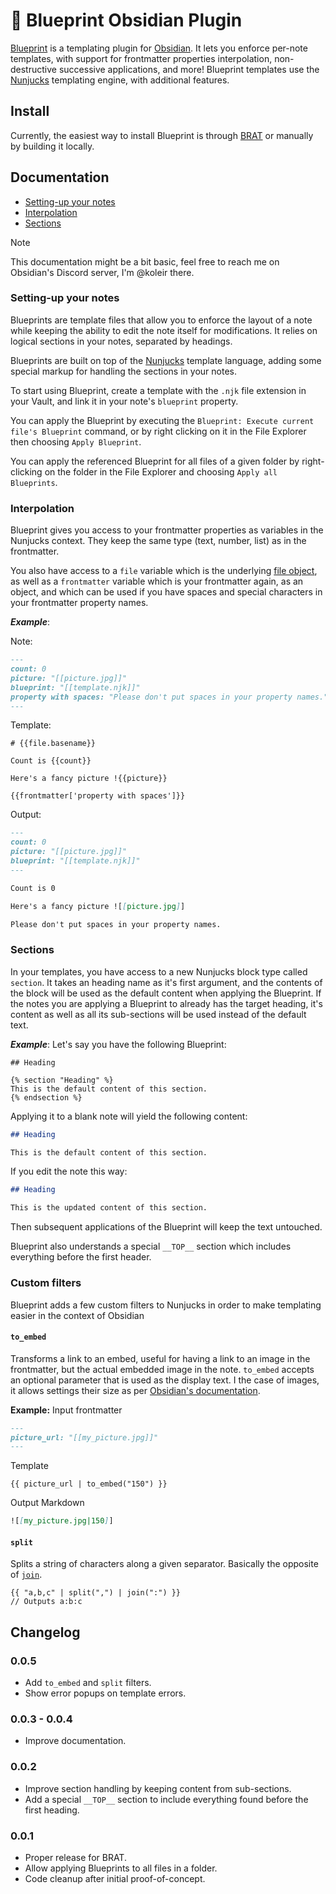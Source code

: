 # 📘 Blueprint Obsidian Plugin

[Blueprint][blueprint] is a templating plugin for [Obsidian][obsidian].
It lets you enforce per-note templates, with support for frontmatter properties interpolation, non-destructive successive applications, and more!
Blueprint templates use the [Nunjucks][nunjucks] templating engine, with additional features.

## Install

Currently, the easiest way to install Blueprint is through [BRAT][brat] or manually by building it locally.

## Documentation

- [Setting-up your notes](#setting-up-your-notes)
- [Interpolation](#interpolation)
- [Sections](#sections)

> [!NOTE]
> This documentation might be a bit basic, feel free to reach me on Obsidian's Discord server, I'm @koleir there.

### Setting-up your notes

Blueprints are template files that allow you to enforce the layout of a note while keeping the ability to edit the note itself for modifications.
It relies on logical sections in your notes, separated by headings.

Blueprints are built on top of the [Nunjucks][nunjucks] template language, adding some special markup for handling the sections in your notes.

To start using Blueprint, create a template with the `.njk` file extension in your Vault, and link it in your note's `blueprint` property.

You can apply the Blueprint by executing the `Blueprint: Execute current file's Blueprint` command, or by right clicking on it in the File Explorer then choosing `Apply Blueprint`.

You can apply the referenced Blueprint for all files of a given folder by right-clicking on the folder in the File Explorer and choosing `Apply all Blueprints`.

### Interpolation

Blueprint gives you access to your frontmatter properties as variables in the Nunjucks context. 
They keep the same type (text, number, list) as in the frontmatter.

You also have access to a `file` variable which is the underlying [file object](https://docs.obsidian.md/Reference/TypeScript+API/TFile), as well as a `frontmatter` variable which is your frontmatter again, as an object, and which can be used if you have spaces and special characters in your frontmatter property names.

**_Example_**:

Note:


```markdown
---
count: 0
picture: "[[picture.jpg]]"
blueprint: "[[template.njk]]"
property with spaces: "Please don't put spaces in your property names."
---
```

Template:

```jinja
# {{file.basename}}

Count is {{count}}

Here's a fancy picture !{{picture}}

{{frontmatter['property with spaces']}}

```

Output:

```markdown
---
count: 0
picture: "[[picture.jpg]]"
blueprint: "[[template.njk]]"
---

Count is 0

Here's a fancy picture ![[picture.jpg]]

Please don't put spaces in your property names.
```

### Sections

In your templates, you have access to a new Nunjucks block type called `section`. 
It takes an heading name as it's first argument, and the contents of the block will be used as the default content when applying the Blueprint.
If the notes you are applying a Blueprint to already has the target heading, it's content as well as all its sub-sections will be used instead of the default text.

**_Example_**: Let's say you have the following Blueprint:

```jinja2
## Heading

{% section "Heading" %}
This is the default content of this section.
{% endsection %}
```

Applying it to a blank note will yield the following content:

```markdown
## Heading

This is the default content of this section.
```

If you edit the note this way:

```markdown
## Heading

This is the updated content of this section.
```

Then subsequent applications of the Blueprint will keep the text untouched.

Blueprint also understands a special `__TOP__` section which includes everything before the first header.

### Custom filters

Blueprint adds a few custom filters to Nunjucks in order to make templating easier in the context of Obsidian

#### `to_embed`

Transforms a link to an embed, useful for having a link to an image in the frontmatter, but the actual embedded image in the note.
`to_embed` accepts an optional parameter that is used as the display text.
I the case of images, it allows settings their size as per [Obsidian's documentation](https://help.obsidian.md/embeds#Embed+an+image+in+a+note).

**Example:** Input frontmatter

```markdown
---
picture_url: "[[my_picture.jpg]]"
---
```

Template

```jinja
{{ picture_url | to_embed("150") }}
```

Output Markdown

```markdown
![[my_picture.jpg|150]]
```

#### `split`

Splits a string of characters along a given separator.
Basically the opposite of [`join`](https://mozilla.github.io/nunjucks/templating.html#join).

```jinja
{{ "a,b,c" | split(",") | join(":") }}
// Outputs a:b:c
```

## Changelog

### 0.0.5

- Add `to_embed` and `split` filters.
- Show error popups on template errors.

### 0.0.3 - 0.0.4

- Improve documentation.

### 0.0.2

- Improve section handling by keeping content from sub-sections.
- Add a special `__TOP__` section to include everything found before the first heading.

### 0.0.1

- Proper release for BRAT.
- Allow applying Blueprints to all files in a folder.
- Code cleanup after initial proof-of-concept.

[blueprint]: https://github.com/madx/blueprint-obsidian-plugin
[obsidian]: https://obsidian.md/
[nunjucks]: https://mozilla.github.io/nunjucks/
[brat]: https://github.com/TfTHacker/obsidian42-brat
